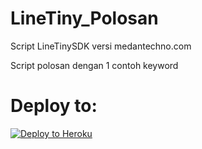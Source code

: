 # LineTiny_Polosan
Script LineTinySDK versi medantechno.com

Script polosan dengan 1 contoh keyword

# Deploy to:
[![Deploy to Heroku](https://www.herokucdn.com/deploy/button.svg)](https://heroku.com/deploy)
